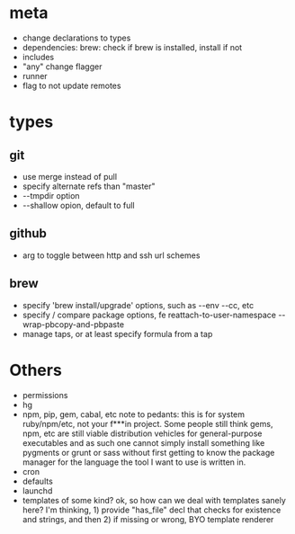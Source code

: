 # meta
- change declarations to types
- dependencies:
	brew: check if brew is installed, install if not
- includes
- "any" change flagger
- runner
- flag to not update remotes

# types
## git
- use merge instead of pull
- specify alternate refs than "master"
- --tmpdir option
- --shallow opion, default to full

## github
- arg to toggle between http and ssh url schemes

## brew
- specify 'brew install/upgrade' options, such as --env --cc, etc
- specify / compare package options, fe reattach-to-user-namespace --wrap-pbcopy-and-pbpaste
- manage taps, or at least specify formula from a tap

# Others
- permissions
- hg
- npm, pip, gem, cabal, etc
	note to pedants: this is for system ruby/npm/etc, not your f***in project.
	Some people still think gems, npm, etc are still viable distribution
	vehicles for general-purpose executables and as such one cannot simply
	install something like pygments or grunt or sass without first getting
	to know the package manager for the language the tool I want to use is
	written in.
- cron
- defaults
- launchd
- templates of some kind?
	ok, so how can we deal with templates sanely here?
	I'm thinking, 1) provide "has_file" decl that checks for existence and
	strings, and then 2) if missing or wrong, BYO template renderer
